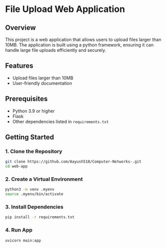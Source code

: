 # File Upload Web Application

## Overview

This project is a web application that allows users to upload files larger than 10MB. The application is built using a python framework, ensuring it can handle large file uploads efficiently and securely.

## Features

- Upload files larger than 10MB
- User-friendly documentation

## Prerequisites

- Python 3.9 or higher
- Flask
- Other dependencies listed in `requirements.txt`

## Getting Started

### 1. Clone the Repository

```bash
git clone https://github.com/Aayush518/Computer-Networks-.git
cd web-app
```

### 2. Create a Virtual Environment

```bash
python3 -m venv .myenv
source .myenv/bin/activate
```

### 3. Install Dependencies

```bash
pip install -r requirements.txt
```

### 4. Run App

```bash
uvicorn main:app
```
